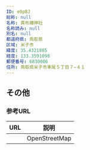 ```yaml
---
ID: e0pBJ
総称: null
名称: 貴布禰神社
名称読み: null
別名: null
都道府県: 鳥取県
区域: 米子市
緯度: 35.4321805
経度: 133.3591098
郵便番号: 6830006
住所: 鳥取県米子市車尾５丁目７−４１
---
```


## その他

### 参考URL

| URL | 説明          |
| --- | ------------- |
|     | OpenStreetMap |
